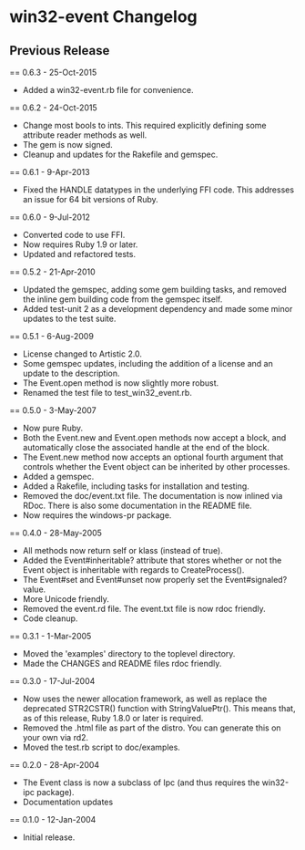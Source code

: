 # win32-event Changelog

<!-- latest_release 0.6.3 -->
<!-- latest_release -->

<!-- release_rollup -->
<!-- release_rollup -->

<!-- latest_stable_release -->
<!-- latest_stable_release -->

## Previous Release

== 0.6.3 - 25-Oct-2015
* Added a win32-event.rb file for convenience.

== 0.6.2 - 24-Oct-2015
* Change most bools to ints. This required explicitly defining some
  attribute reader methods as well.
* The gem is now signed.
* Cleanup and updates for the Rakefile and gemspec.

== 0.6.1 - 9-Apr-2013
* Fixed the HANDLE datatypes in the underlying FFI code. This addresses
  an issue for 64 bit versions of Ruby.

== 0.6.0 - 9-Jul-2012
* Converted code to use FFI.
* Now requires Ruby 1.9 or later.
* Updated and refactored tests.

== 0.5.2 - 21-Apr-2010
* Updated the gemspec, adding some gem building tasks, and removed the
  inline gem building code from the gemspec itself.
* Added test-unit 2 as a development dependency and made some minor
  updates to the test suite.

== 0.5.1 - 6-Aug-2009
* License changed to Artistic 2.0.
* Some gemspec updates, including the addition of a license and an update
  to the description.
* The Event.open method is now slightly more robust.
* Renamed the test file to test_win32_event.rb.

== 0.5.0 - 3-May-2007
* Now pure Ruby.
* Both the Event.new and Event.open methods now accept a block, and
  automatically close the associated handle at the end of the block.
* The Event.new method now accepts an optional fourth argument that controls
  whether the Event object can be inherited by other processes.
* Added a gemspec.
* Added a Rakefile, including tasks for installation and testing.
* Removed the doc/event.txt file. The documentation is now inlined via RDoc.
  There is also some documentation in the README file.
* Now requires the windows-pr package.

== 0.4.0 - 28-May-2005
* All methods now return self or klass (instead of true).
* Added the Event#inheritable? attribute that stores whether or not the Event
  object is inheritable with regards to CreateProcess().
* The Event#set and Event#unset now properly set the Event#signaled? value.
* More Unicode friendly.
* Removed the event.rd file.  The event.txt file is now rdoc friendly.
* Code cleanup.

== 0.3.1 - 1-Mar-2005
* Moved the 'examples' directory to the toplevel directory.
* Made the CHANGES and README files rdoc friendly.

== 0.3.0 - 17-Jul-2004
* Now uses the newer allocation framework, as well as replace the deprecated
  STR2CSTR() function with StringValuePtr().  This means that, as of this
  release, Ruby 1.8.0 or later is required.
* Removed the .html file as part of the distro.  You can generate this on your
  own via rd2.
* Moved the test.rb script to doc/examples.

== 0.2.0 - 28-Apr-2004
* The Event class is now a subclass of Ipc (and thus requires the win32-ipc
  package).
* Documentation updates

== 0.1.0 - 12-Jan-2004
- Initial release.

